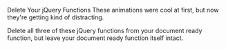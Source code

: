 Delete Your jQuery Functions
These animations were cool at first, but now they're getting kind of distracting.

Delete all three of these jQuery functions from your document ready function, but leave your document ready function itself intact.